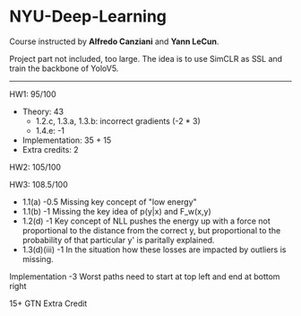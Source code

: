 # NYU-Deep-Learning

Course instructed by **Alfredo Canziani** and **Yann LeCun**.

Project part not included, too large. The idea is to use SimCLR as SSL and train the backbone of YoloV5.

---

HW1:  95/100
- Theory: 43
  - 1.2.c, 1.3.a, 1.3.b: incorrect gradients (-2 * 3)
  - 1.4.e: -1
- Implementation: 35 + 15
- Extra credits: 2

HW2:  105/100

HW3:  108.5/100
- 1.1(a) -0.5 Missing key concept of "low energy"
- 1.1(b) -1 Missing the key idea of p(y|x) and F_w(x,y)
- 1.2(d) -1 Key concept of NLL pushes the energy up with a force not proportional to the distance from the correct y, but proportional to the probability of that particular y' is paritally explained.
- 1.3(d)(iii) -1 In the situation how these losses are impacted by outliers is missing.

Implementation
-3 Worst paths need to start at top left and end at bottom right

15+ GTN Extra Credit
